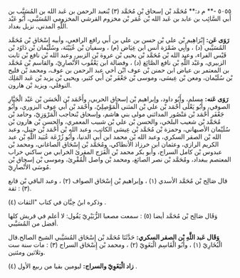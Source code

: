 ٥٠٥٥ -** م د:** مُحَمَّد بْن إسحاق بْن مُحَمَّد (٣) بْنعبد الرحمن بن عَبد الله بن المُسَيَّب بن أَبي السَّائِب بن عابد بن عَبد الله بْن عُمَر بْن مخزوم القرشي المخزومي المُسَيَّبي، أَبُو عَبْد اللَّهِ المدني، نزيل بغداد.

**رَوَى عَن:** إِبْرَاهِيم بْن علي بْن حسن بن علي بن أَبي رافع الرافعي، وأبيه إِسْحَاق بْن مُحَمَّد المُسَيَّبي (د) ، وأَبِي ضَمْرَة أنس ابن عِيَاض (م) ، وسفيان بْن عُيَيْنَة، وسُلَيْمان بْن دَاوُد بْن قَيْس الفراء، وعبد الله بْن مُحَمَّد بْن يحيى بْن عروة بْن الزبير، وعبد الله بْن نافع بْن ثابت الزبيري، وعَبْد اللَّهِ بْن نافع الصَّائِغ (د) ، وفضالة ابن يَعْقُوب الأَنْصارِيّ، والقاسم بْن مُحَمَّد بن المعتمر بن عياض ابن حمنن بْن عوف ابْن أخي عبد الرحمن بن عوف، ومحمد بْن فليح بْن سُلَيْمان، ومعن بْن عِيسَى، وموسى بْن جَعْفَر بْن أَبي كثير، ويحيى بْن يزيد بْن عَبد المَلِك النوفلي، ويزيد بْن هارون.

**رَوَى عَنه:** مسلم، وأَبُو داود، وإبراهيم بْن إسحاق الحربي، وأَحْمَد بْن الْحَسَن بْن عَبْد الْجَبَّارِ الصوفي، وأَبُو يَعْلَى أَحْمَد بْن علي بْن المثنى الْمَوْصِلِيّ، وأَحْمَد بْن أَبي عوف البزوري، وأَبُو جَعْفَر أَحْمَد بْن مَنْصُور المدائني مولى بني هاشم، وإسحاق بْنحاجب الْمَرْوَزِيّ، وحامد بْن مُحَمَّد بْن شعيب البلخي، والحسن بْن علي بْن شبيب المعمري، والحسن بْن هارون بْن سُلَيْمان الأصبهاني، وحمزة بْن مُحَمَّد بْن عِيسَى الكاتب، وعبد الله بْن أَحْمَد بْن حنبل، وعبد الله بْن الصقر السكري، وعبد الله بْن محمد ابن أَبي الدنيا، وأَبُو زُرْعَة عُبَيد اللَّهِ بْن عبد الكريم الرازي، وعثمان ابن خرزاذ الأنطاكي، ومُحَمَّد بْن إِسْحَاق الصاغاني، ومحمد بْن عبدوس بْن كامل السراج، وأبو بكر محمد بْن الْفَرَج المقرئ الخرابي من ساكني خراب المعتصم ببغداد، ومُحَمَّد بْن نصر الصائغ، ومحمد بْن واصل الْمُقْرِئ، وموسى بْن إسحاق بْن مُوسَى الأَنْصارِيّ.

قال صَالِح بْن مُحَمَّد الأسدي (١) ، وإبراهيم بْن إِسْحَاق الصواف (٢) ، وعبد الباقي بْن قانع (٣) : ثقة.

وذكره ابنُ حِبَّان في كتاب "الثقات (٤) .

وَقَال صَالِح بْن مُحَمَّد أيضا (٥) : سمعت مصعبا الزُّبَيْرِيّ يَقُول: لا أعلم في قريش كلها أفضل من المُسَيَّبي.

**وَقَال عَبد اللَّهِ بْن الصقر السكري:** حَدَّثَنَا مُحَمَّد بْن إِسْحَاق المُسَيَّبي الشيخ الصالح.قال الْبُخَارِيّ (١) ، وأَبُو الْقَاسِم الْبَغَوِيّ (٢) ، ومحمد بْن إِسْحَاق السراج (٣) : مات سنة ست وثلاثين ومئتين.

**زاد الْبَغَوِيّ والسراج:** ليومين بقيا من ربيع الأول (٤) .